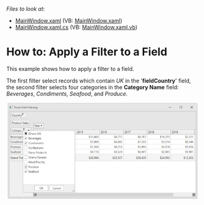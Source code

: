 <!-- default file list -->
*Files to look at*:

* [MainWindow.xaml](./CS/WpfPivotGridFilterValues/MainWindow.xaml) (VB: [MainWindow.xaml](./VB/WpfPivotGridFilterValues/MainWindow.xaml))
* [MainWindow.xaml.cs](./CS/WpfPivotGridFilterValues/MainWindow.xaml.cs) (VB: [MainWindow.xaml.vb](./VB/WpfPivotGridFilterValues/MainWindow.xaml.vb))
<!-- default file list end -->
# How to: Apply a Filter to a Field

This example shows how to apply a filter to a field. 

The first filter select records which contain _UK_ in the '**fieldCountry**' field, the second filter selects four categories in the **Category Name** field: _Beverages_, _Condiments_, _Seafood_, and _Produce_.

![screenshot](images/screenshot.png)